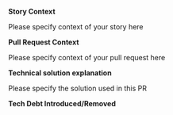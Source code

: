 **Story Context**

Please specify context of your story here

**Pull Request Context**

Please specify context of your pull request here

**Technical solution explanation**

Please specify the solution used in this PR

**Tech Debt Introduced/Removed**
